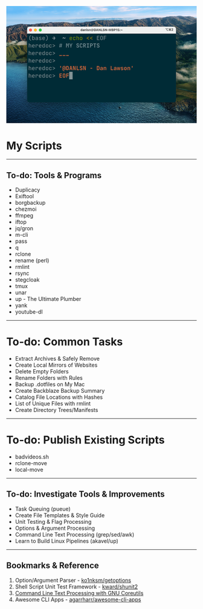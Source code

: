 ![img.png](images/terminal-screenshot.png)
# My Scripts
___
## To-do: Tools & Programs
- Duplicacy
- Exiftool
- borgbackup
- chezmoi
- ffmpeg
- iftop
- jq/gron
- m-cli
- pass
- q
- rclone
- rename (perl)
- rmlint
- rsync
- stegcloak
- tmux
- unar
- up - The Ultimate Plumber
- yank
- youtube-dl

___
# To-do: Common Tasks
- Extract Archives & Safely Remove
- Create Local Mirrors of Websites
- Delete Empty Folders
- Rename Folders with Rules
- Backup .dotfiles on My Mac
- Create Backblaze Backup Summary
- Catalog File Locations with Hashes
- List of Unique Files with rmlint
- Create Directory Trees/Manifests

___
# To-do: Publish Existing Scripts
- badvideos.sh
- rclone-move
- local-move

___
## To-do: Investigate Tools & Improvements
- Task Queuing (pueue)
- Create File Templates & Style Guide
- Unit Testing & Flag Processing
- Options & Argument Processing
- Command Line Text Processing (grep/sed/awk)
- Learn to Build Linux Pipelines (akavel/up)

___
## Bookmarks & Reference
1. Option/Argument Parser - [ko1nksm/getoptions](https://github.com/ko1nksm/getoptions)
2. Shell Script Unit Test Framework - [kward/shunit2](https://github.com/kward/shunit2)
3. [Command Line Text Processing with GNU Coreutils](https://learnbyexample.github.io/cli_text_processing_coreutils/)
4. Awesome CLI Apps - [agarrharr/awesome-cli-apps](https://github.com/agarrharr/awesome-cli-apps)

